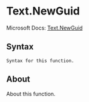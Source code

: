 ---
---

# Text.NewGuid

Microsoft Docs: [Text.NewGuid](https://docs.microsoft.com/en-us/powerquery-m/text-newguid)

## Syntax

```powerquery-m
Syntax for this function.
```

## About

About this function.


